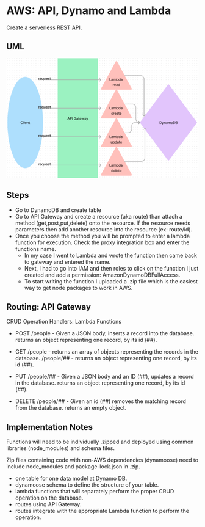 # AWS: API, Dynamo and Lambda

Create a serverless REST API.

## UML 

![API Gateway](gatewayUML.png)

## Steps

- Go to DynamoDB and create table
- Go to API Gateway and create a resource (aka route) than attach a method (get,post,put,delete) onto the resource. If the resource needs parameters then add another resource into the resource (ex: route/id).
- Once you choose the method you will be prompted to enter a lambda function for execution. Check the proxy integration box and enter the functions name.
  - In my case I went to Lambda and wrote the function then came back to gateway and entered the name.
  - Next, I had to go into IAM and then roles to click on the function I just created and add a permission: AmazonDynamoDBFullAccess.
  - To start writing the function I uploaded a .zip file which is the easiest way to get node packages to work in AWS.

## Routing: API Gateway

CRUD Operation Handlers: Lambda Functions

- POST
/people - Given a JSON body, inserts a record into the database.
returns an object representing one record, by its id (##).

- GET
/people - returns an array of objects representing the records in the database.
/people/## - returns an object representing one record, by its id (##).

- PUT
/people/## - Given a JSON body and an ID (##), updates a record in the database.
returns an object representing one record, by its id (##).

- DELETE
/people/## - Given an id (##) removes the matching record from the database.
returns an empty object.

## Implementation Notes

Functions will need to be individually .zipped and deployed using common libraries (node_modules) and schema files.

Zip files containing code with non-AWS dependencies (dynamoose) need to include node_modules and package-lock.json in .zip.

- one table for one data model at Dynamo DB.
- dynamoose schema to define the structure of your table.
- lambda functions that will separately perform the proper CRUD operation on the database.
- routes using API Gateway.
- routes integrate with the appropriate Lambda function to perform the operation.
